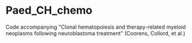 # Paed_CH_chemo
Code accompanying "Clonal hematopoiesis and therapy-related myeloid neoplasms following neuroblastoma treatment" (Coorens, Collord, et al.)
